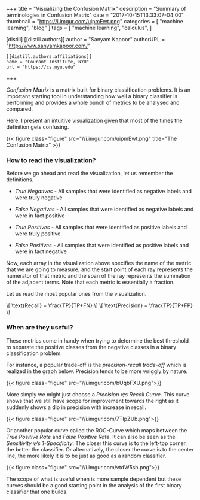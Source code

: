 +++
title = "Visualizing the Confusion Matrix"
description = "Summary of terminologies in Confusion Matrix"
date = "2017-10-15T13:33:07-04:00"
thumbnail = "https://i.imgur.com/uipmEwt.png"
categories = [
  "machine learning",
  "blog"
]
tags = [
  "machine learning",
  "calculus",
]

[distill]
  [[distill.authors]]
  author = "Sanyam Kapoor"
  authorURL = "http://www.sanyamkapoor.com/"

    [[distill.authors.affiliations]]
    name = "Courant Institute, NYU"
    url = "https://cs.nyu.edu"
+++

*Confusion Matrix* is a matrix built for binary classification problems.
It is an important starting tool in understanding how well a binary
classifier is performing and provides a whole bunch of metrics to be
analysed and compared.

Here, I present an intuitive visualization given that most of the times
the definition gets confusing.

{{< figure class="figure" src="//i.imgur.com/uipmEwt.png" title="The Confusion Matrix" >}}

### How to read the visualization?

Before we go ahead and read the visualization, let us remember the definitions.

* *True Negatives* - All samples that were identified as negative labels and
were truly negative

* *False Negatives* - All samples that were identified as negative labels and
were in fact positive

* *True Positives* - All samples that were identified as positive labels and
were truly positive

* *False Positives* - All samples that were identified as positive labels and
were in fact negative

Now, each array in the visualization above specifies the name of the metric that
we are going to measure, and the start point of each ray represents the
numerator of that metric and the span of the ray represents the summation
of the adjacent terms. Note that each metric is essentially a fraction.

Let us read the most popular ones from the visualization.

\\[ \text{Recall} = \frac{TP}{TP+FN} \\]
\\[ \text{Precision} = \frac{TP}{TP+FP} \\]


### When are they useful?

These metrics come in handy when trying to determine the best threshold
to separate the positive classes from the negative classes in a binary
classification problem.

For instance, a popular trade-off is the *precision-recall trade-off* which
is realized in the graph below. Precision tends to be more wriggly by nature.

{{< figure class="figure" src="//i.imgur.com/bUqbFXU.png">}}

More simply we might just choose a *Precision v/s Recall Curve*. This curve
shows that we still have scope for improvement towards the right as it
suddenly shows a dip in precision with increase in recall.

{{< figure class="figure" src="//i.imgur.com/7TIpZUb.png">}}

Or another popular curve called the ROC-Curve which maps between the
*True Positive Rate* and *False Positive Rate*. It can also be seen
as the *Sensitivity v/s 1-Specificity*. The closer this curve is
to the left-top corner, the better the classifier. Or alternatively,
the closer the curve is to the center line, the more likely it is to be
just as good as a random classifier.

{{< figure class="figure" src="//i.imgur.com/vtdW5sh.png">}}

The scope of what is useful when is more sample dependent but these
curves should be a good starting point in the analysis of the first
binary classifier that one builds.
